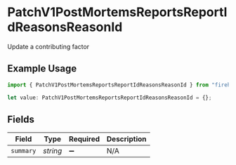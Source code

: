 # PatchV1PostMortemsReportsReportIdReasonsReasonId

Update a contributing factor

## Example Usage

```typescript
import { PatchV1PostMortemsReportsReportIdReasonsReasonId } from "firehydrant-typescript-sdk/models/components";

let value: PatchV1PostMortemsReportsReportIdReasonsReasonId = {};
```

## Fields

| Field              | Type               | Required           | Description        |
| ------------------ | ------------------ | ------------------ | ------------------ |
| `summary`          | *string*           | :heavy_minus_sign: | N/A                |